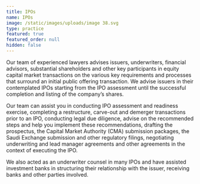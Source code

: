 ```yaml
---
title: IPOs
name: IPOs
image: /static/images/uploads/image 38.svg
type: practice
featured: true
featured_order: null
hidden: false
---
```

Our team of experienced lawyers advises issuers, underwriters, financial advisors, substantial shareholders and other key participants in equity capital market transactions on the various key requirements and processes that surround an initial public offering transaction. We advise issuers in their contemplated IPOs starting from the IPO assessment until the successful completion and listing of the company’s shares.

Our team can assist you in conducting IPO assessment and readiness exercise, completing a restructure, carve-out and demerger transactions prior to an IPO, conducting legal due diligence, advise on the recommended steps and help you implement these recommendations, drafting the prospectus, the Capital Market Authority (CMA) submission packages, the Saudi Exchange submission and other regulatory filings, negotiating underwriting and lead manager agreements and other agreements in the context of executing the IPO.

We also acted as an underwriter counsel in many IPOs and have assisted investment banks in structuring their relationship with the issuer, receiving banks and other parties involved.
